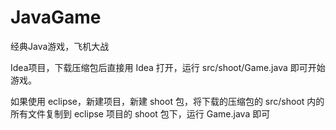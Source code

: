 # JavaGame
经典Java游戏，飞机大战

Idea项目，下载压缩包后直接用 Idea 打开，运行 src/shoot/Game.java 即可开始游戏。

如果使用 eclipse，新建项目，新建 shoot 包，将下载的压缩包的 src/shoot 内的所有文件复制到 eclipse 项目的 shoot 包下，运行 Game.java 即可 
